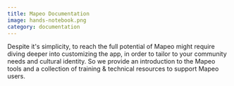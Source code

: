 ```yaml
---
title: Mapeo Documentation
image: hands-notebook.png
category: documentation
---
```


Despite it's simplicity, to reach the full potential of Mapeo might require diving deeper into customizing the app, in order to tailor to your community needs and cultural identity. So we provide an introduction to the Mapeo tools and a collection of training & technical resources to support Mapeo users.

<app-button :color="true" localurl=":8086/all/https://docs.mapeo.app" text="Read documentation"></app-button>
